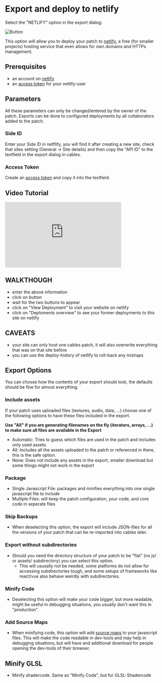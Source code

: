 # Export and deploy to netlify

Select the "NETLIFY" option in the export dialog:

![Button](../img/export_netlify.png)

This option will allow you to deploy your patch to [netlify](https://www.netlify.com/), a free (for smaller projects)
hosting service that even allows for own domains and HTTPs management.

## Prerequisites

- an account on [netlify](https://www.netlify.com/)
- an [access token](https://app.netlify.com/user/applications) for your netlify-user

## Parameters

All these parameters can only be changed/entered by the owner of the patch. Exports can be done to configured deployments
by all collaborators added to the patch.

### Side ID

Enter your Side ID in netflify, you will find it after creating a new site, check that sites setting (General -> Site details)
and then copy the "API ID" to the textfield in the export dialog in cables.

### Access Token

Create an [access token](https://app.netlify.com/user/applications) and copy it into the textfield.

## Video Tutorial
<iframe width="384" height="216" src="https://www.youtube.com/embed/L5BGMs7vKuI" title="Netlify Export - Byte Size" frameborder="0" allow="accelerometer; autoplay; clipboard-write; encrypted-media; gyroscope; picture-in-picture" allowfullscreen></iframe>

## WALKTHOUGH
- enter the above information
- click on button
- wait for the two buttons to appear
- click on "View Deployment" to visit your website on netlify
- click on "Deploments overview" to see your former deployments to this site on netlify

## CAVEATS
- your site can only host one cables patch, it will also overwrite everything that was on that site before
- you can use the deploy-history of netlify to roll-back any mishaps

## Export Options

You can choose how the contents of your export should look, the defaults should be fine for almost everything.

### Include assets

If your patch uses uploaded files (textures, audio, data, ...) choose one of the following options to have
these files included in the export.

**Use "All" if you are generating filenames on the fly (iterators, arrays, ...) to make sure all files are available in the Export**

- Automatic: Tries to guess which files are used in the patch and includes only used assets.
- All: Includes all the assets uploaded to the patch or referenced in there, this is the safe option.
- None: Does not include any assets in the export, smaller download but some things might not work in the export

### Package

- Single Javascript File: packages and minifies everything into one single javascript file to include
- Multiple Files: will keep the patch configuration, your code, and core code in seperate files

### Skip Backups

- When deselecting this option, the export will include JSON-files for all the versions of your patch that can be re-imported into cables later.

### Export without subdirectories

- Should you need the directory structure of your patch to be "flat" (no js/ or assets/ subdirectory) you can select this option.
    - This will ususally not be needed, some platforms do not allow for accessing subdirectories tough, and some setups of frameworks like react/vue also behave weirdly with subdirectories.

### Minify Code

- Deselecting this option will make your code bigger, but more readable, might be useful in debugging situations, you usually don't want this in "production".

### Add Source Maps

- When minifying code, this option will add [source maps](https://developer.chrome.com/blog/sourcemaps) to your javascript files.
  This will make the code readable in dev-tools and may help in debugging situations, but will have and additional download for
  people opening the dev-tools of their browser.

## Minify GLSL

- Minify shadercode. Same as "Minify Code", but for GLSL-Shadercode
